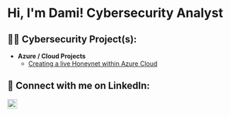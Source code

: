 <h1>Hi, I'm Dami! Cybersecurity Analyst </h1>

<h2>👨‍💻 Cybersecurity Project(s):</h2>

- <b>Azure / Cloud Projects</b>
  - [Creating a live Honeynet within Azure Cloud](https://github.com/imadeda/Azure-Cloud-Soc)

<h2> 🤳 Connect with me on LinkedIn:</h2>

[<img align="left" alt="Dami | LinkedIn" width="22px" src="https://cdn.jsdelivr.net/npm/simple-icons@v3/icons/linkedin.svg" />][linkedin]

[linkedin]: https://www.linkedin.com/in/adewuyid/

